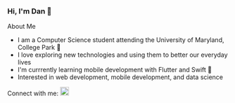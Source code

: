 ### Hi, I'm Dan 👋

About Me
- I am a Computer Science student attending the University of Maryland, College Park 🐢
- I love exploring new technologies and using them to better our everyday lives 
- I'm currrently learning mobile development with Flutter and Swift 📲
- Interested in web development, mobile development, and data science 

Connect with me:
<a href="https://www.linkedin.com/in/daneil-nguyen/"><img src="https://cdn-icons-png.flaticon.com/512/174/174857.png" width="20px" height="20px"/></a>
